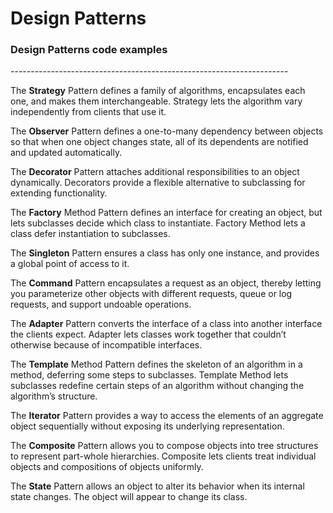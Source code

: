 Design Patterns
===============

<h3>Design Patterns code examples</h3>
---------------------------------------------------------------------

The <b>Strategy</b> Pattern defines a family of algorithms, encapsulates each one, and makes them interchangeable. Strategy lets the algorithm vary independently from clients that use it.

The <b>Observer</b> Pattern defines a one-to-many dependency between objects so that when one object changes state, all of its dependents are notified and updated automatically.

The <b>Decorator</b> Pattern attaches additional responsibilities to an object dynamically. Decorators provide a flexible alternative to subclassing for extending functionality.

The <b>Factory</b> Method Pattern defines an interface for creating an object, but lets subclasses decide which class to instantiate. Factory Method lets a class defer instantiation to subclasses.

The <b>Singleton</b> Pattern ensures a class has only one instance, and provides a global point of access to it.

The <b>Command</b> Pattern encapsulates a request as an object, thereby letting you parameterize other objects with different requests, queue or log requests, and support undoable operations.

The <b>Adapter</b> Pattern converts the interface of a class into another interface the clients expect. Adapter lets classes work together that couldn’t otherwise because of incompatible interfaces.

The <b>Template</b> Method Pattern defines the skeleton of an algorithm in a method, deferring some steps to subclasses. Template Method lets subclasses redefine certain steps of an algorithm without changing the algorithm’s structure.

The <b>Iterator</b> Pattern provides a way to access the elements of an aggregate object sequentially without exposing its underlying representation.

The <b>Composite</b> Pattern allows you to compose objects into tree structures to represent part-whole hierarchies. Composite lets clients treat individual objects and compositions of objects uniformly.

The <b>State</b> Pattern allows an object to alter its behavior when its internal state changes. The object will appear to change its class.
